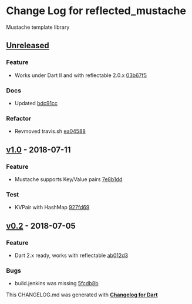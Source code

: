 # Change Log for reflected_mustache
Mustache template library

## [Unreleased](http://github.com/mikemitterer/reflected_mustache/compare/v1.0...HEAD)

### Feature
* Works under Dart II and with reflectable 2.0.x [03b67f5](https://github.com/mikemitterer/reflected_mustache/commit/03b67f5b9c0b074093e3239bcad089902b42f7a2)

### Docs
* Updated [bdc91cc](https://github.com/mikemitterer/reflected_mustache/commit/bdc91ccbbe5fc3806a466e652fa3002f7e78fd9d)

### Refactor
* Revmoved travis.sh [ea04588](https://github.com/mikemitterer/reflected_mustache/commit/ea045883b9771fd02b6b2b2896c0ca97ffe22b51)

## [v1.0](http://github.com/mikemitterer/reflected_mustache/compare/v0.2...v1.0) - 2018-07-11

### Feature
* Mustache supports Key/Value pairs [7e8b1dd](https://github.com/mikemitterer/reflected_mustache/commit/7e8b1ddb3438ad3a8ed5b6c2b7ba28c1fd29e06d)

### Test
* KVPair with HashMap [927fd69](https://github.com/mikemitterer/reflected_mustache/commit/927fd690cdf2730ac3d2a1c491438e1cac7a0a25)

## [v0.2](http://github.com/mikemitterer/reflected_mustache/compare/v0.2) - 2018-07-05

### Feature
* Dart 2.x ready, works with reflectable [ab012d3](https://github.com/mikemitterer/reflected_mustache/commit/ab012d395a9f22cfe0477d711765955c9d37277d)

### Bugs
* build.jenkins was missing [5fcdb8b](https://github.com/mikemitterer/reflected_mustache/commit/5fcdb8b728168e04937df2f0e74addb113f5576b)


This CHANGELOG.md was generated with [**Changelog for Dart**](https://pub.dartlang.org/packages/changelog)
